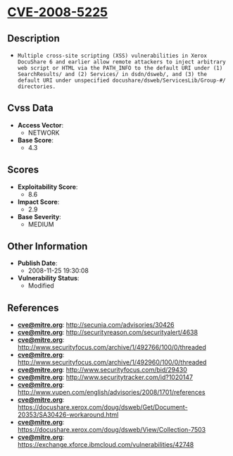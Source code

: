 
# [CVE-2008-5225](https://cve.mitre.org/cgi-bin/cvename.cgi?name=CVE-2008-5225)

## Description

- `Multiple cross-site scripting (XSS) vulnerabilities in Xerox DocuShare 6 and earlier allow remote attackers to inject arbitrary web script or HTML via the PATH_INFO to the default URI under (1) SearchResults/ and (2) Services/ in dsdn/dsweb/, and (3) the default URI under unspecified docushare/dsweb/ServicesLib/Group-#/ directories.`

## Cvss Data

- **Access Vector**:
  - NETWORK
- **Base Score**:
  - 4.3

## Scores

- **Exploitability Score**:
  - 8.6
- **Impact Score**:
  - 2.9
- **Base Severity**:
  - MEDIUM

## Other Information

- **Publish Date**:
  - 2008-11-25 19:30:08
- **Vulnerability Status**:
  - Modified

## References

- **cve@mitre.org**: http://secunia.com/advisories/30426
- **cve@mitre.org**: http://securityreason.com/securityalert/4638
- **cve@mitre.org**: http://www.securityfocus.com/archive/1/492766/100/0/threaded
- **cve@mitre.org**: http://www.securityfocus.com/archive/1/492960/100/0/threaded
- **cve@mitre.org**: http://www.securityfocus.com/bid/29430
- **cve@mitre.org**: http://www.securitytracker.com/id?1020147
- **cve@mitre.org**: http://www.vupen.com/english/advisories/2008/1701/references
- **cve@mitre.org**: https://docushare.xerox.com/doug/dsweb/Get/Document-20353/SA30426-workaround.html
- **cve@mitre.org**: https://docushare.xerox.com/doug/dsweb/View/Collection-7503
- **cve@mitre.org**: https://exchange.xforce.ibmcloud.com/vulnerabilities/42748
